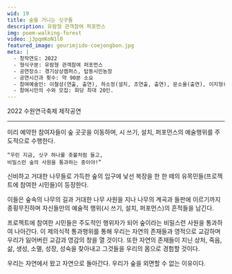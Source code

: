 ```yaml
---
wid: 19
title: 숲을 거니는 싯구들
description: 유람형 관객참여 퍼포먼스
img: poem-walking-forest
video: j3pqmKoN1l0
featured_image: geurimjido-coejongbon.jpg
meta: |
  - 창작연도: 2022
  - 형식구분: 유람형 관객참여 퍼포먼스
  - 공연장소: 경기상상캠퍼스, 탑동시민농장
  - 공연시간과 횟수: 약 90분 소요
  - 참여예술인: 이철성(연출, 출연), 하소정(설치, 조연출, 출연), 문소율(출연), 이지형(출연) 외 
  - 참여시민의 수와 모집: 회당 최대 20인. 
---
```


2022 수원연극축제 제작공연

---

미리 예약한 참여자들이 숲 곳곳을 이동하며, 시 쓰기, 설치, 퍼포먼스의 예술행위를 주도적으로 수행한다.

```
“우린 지금, 싯구 하나를 촛불처럼 들고,    
비밀스런 숲의 사원을 통과하는 중이야!”  
```

신비하고 거대한 나무들로 가득한 숲의 입구에 낯선 복장을 한 한 떼의 유목민들(프로젝트에 참여한 시민들)이 등장한다.

이들은 숲속의 나무의 길과 거대한 나무 사원을 지나 나무의 계곡과 들판에 이르기까지 종횡무진하며 자신들만의 예술적 행위(시 쓰기, 설치, 퍼포먼스)의 흔적들을 남긴다. 

프로젝트에 참여한 시민들은 주도적인 행위자가 되어 숲이라는 비밀스런 사원을 통과하여 나아간다. 이 제의식적 통과행위를 통해 우리는 자연의 존재들과 영적으로 교감하며 우리가 잃어버린 교감과 영감의 창을 열 것이다. 또한 자연의 존재들이 지닌 상처, 죽음, 삶, 생성, 소멸, 성장, 성숙을 찾아내고 그것들을 우리의 몸으로 경험할 것이다. 

우리는 자연에서 왔고 자연으로 돌아간다. 우리가 숲을 외면할 수 없는 이유이다. 
